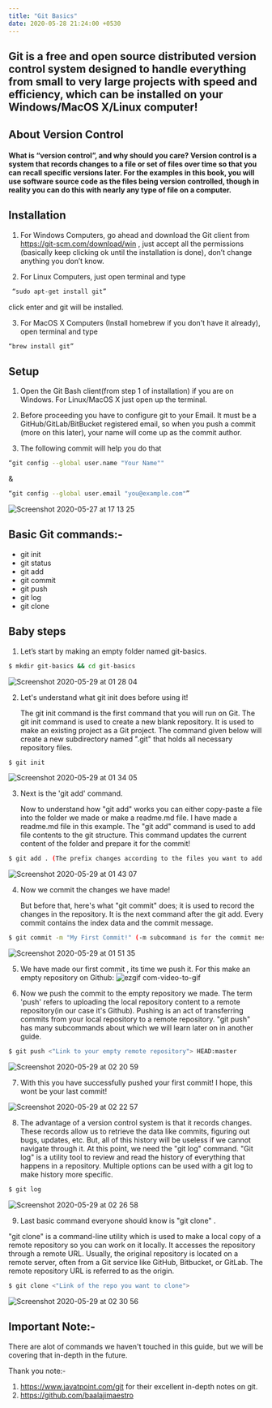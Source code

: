 ```yaml
---
title: "Git Basics"
date: 2020-05-28 21:24:00 +0530
---
```


## Git is a free and open source distributed version control system designed to handle everything from small to very large projects with speed and efficiency, which can be installed on your Windows/MacOS X/Linux computer!

## About Version Control
#### What is “version control”, and why should you care? Version control is a system that records changes to a file or set of files over time so that you can recall specific versions later. For the examples in this book, you will use software source code as the files being version controlled, though in reality you can do this with nearly any type of file on a computer.

## Installation

1. For Windows Computers, go ahead and download the Git client from https://git-scm.com/download/win , just accept all the permissions (basically keep clicking ok until the installation is done), don’t change anything you don’t know.

2. For Linux Computers, just open terminal and type
```bash
 “sudo apt-get install git” 
```
click enter and git will be installed.

3. For MacOS X Computers (Install homebrew if you don't have it already), open terminal and type 
```bash
“brew install git”
```

## Setup

1. Open the Git Bash client(from step 1 of installation) if you are on Windows. For Linux/MacOS X just open up the terminal.

2. Before proceeding you have to configure git to your Email. It must be a GitHub/GitLab/BitBucket registered email, so when you push a commit (more on this later), your name will come up as the commit author.

3. The following commit will help you do that 
```bash
“git config --global user.name "Your Name"" 
```
&  
```bash
“git config --global user.email "you@example.com"”
```

![Screenshot 2020-05-27 at 17 13 25](https://user-images.githubusercontent.com/43720061/83187201-68bc2000-a14b-11ea-90ec-c0506e4fc1d1.png)

##  Basic Git commands:-
* git init
* git status
* git add
* git commit
* git push
* git log
* git clone

## Baby steps

1. Let’s start by making an empty folder named git-basics.
```bash
$ mkdir git-basics && cd git-basics
```
![Screenshot 2020-05-29 at 01 28 04](https://user-images.githubusercontent.com/43720061/83187390-b769ba00-a14b-11ea-9408-ac87200c33c8.png)

2. Let's understand what git init does before using it!

   The git init command is the first command that you will run on Git. The git init command is used to create a new blank repository. It is used to make an existing project as a    Git project. The command given below will create a new subdirectory named ".git" that holds all necessary repository files.
```bash
$ git init
```
![Screenshot 2020-05-29 at 01 34 05](https://user-images.githubusercontent.com/43720061/83187900-8342c900-a14c-11ea-9b54-f8cb2f0495ea.png)

3. Next is the 'git add' command. 
   
   Now to understand how "git add" works you can either copy-paste a file into the folder we made or make a readme.md file. I have made a readme.md file in this example.            The "git add" command is used to add file contents to the git structure. This command updates the current content of the folder and prepare it for the commit! 
```bash
$ git add . (The prefix changes according to the files you want to add. If you want to add all the file changes in the next commit, use the prefix "." . If you want to just add a specific file, use the "file" name as the prefix.)
```

![Screenshot 2020-05-29 at 01 43 07](https://user-images.githubusercontent.com/43720061/83188773-d49f8800-a14d-11ea-8e07-2e8bc5cd309c.png)

4. Now we commit the changes we have made! 

   But before that, here's what "git commit" does; it is used to record the changes in the repository. It is the next command after the git add. Every commit contains the      index data and the commit message.
```bash
$ git commit -m "My First Commit!" (-m subcommand is for the commit message. There are many more subcommands in "git commit" which we will cover later on in another guide.)
```

![Screenshot 2020-05-29 at 01 51 35](https://user-images.githubusercontent.com/43720061/83189692-fa795c80-a14e-11ea-8011-9cd0ba2fe246.png)

5. We have made our first commit , its time we push it. For this make an empty repository on Github:
![ezgif com-video-to-gif](https://user-images.githubusercontent.com/43720061/83191770-33670080-a152-11ea-9d85-7fddab42b0de.gif)

6. Now we push the commit to the empty repository we made. The term 'push' refers to uploading the local repository content to a remote repository(in our case it's Github). Pushing is an act of transferring commits from your local repository to a remote repository. "git push" has many subcommands about which we will learn later on in another guide.
```bash
$ git push <"Link to your empty remote repository"> HEAD:master
```

![Screenshot 2020-05-29 at 02 20 59](https://user-images.githubusercontent.com/43720061/83192377-0ff08580-a153-11ea-8162-f7bbfdd9fbff.png)

7. With this you have successfully pushed your first commit! I hope, this wont be your last commit!

![Screenshot 2020-05-29 at 02 22 57](https://user-images.githubusercontent.com/43720061/83192562-59d96b80-a153-11ea-84ec-432e342c944a.png)

8. The advantage of a version control system is that it records changes. These records allow us to retrieve the data like commits, figuring out bugs, updates, etc. But, all of this history will be useless if we cannot navigate through it. At this point, we need the "git log" command.
"Git log" is a utility tool to review and read the history of everything that happens in a repository. Multiple options can be used with a git log to make history more specific.
```bash
$ git log
```

![Screenshot 2020-05-29 at 02 26 58](https://user-images.githubusercontent.com/43720061/83192952-e2f0a280-a153-11ea-9aca-83f4f0fe44de.png)

9. Last basic command everyone should know is "git clone" .

"git clone" is a command-line utility which is used to make a local copy of a remote repository so you can work on it locally. It accesses the repository through a remote URL.
Usually, the original repository is located on a remote server, often from a Git service like GitHub, Bitbucket, or GitLab. The remote repository URL is referred to as the origin.

```bash
$ git clone <"Link of the repo you want to clone">
```
![Screenshot 2020-05-29 at 02 30 56](https://user-images.githubusercontent.com/43720061/83193346-77f39b80-a154-11ea-94a2-05bc064a61b0.png)

## Important Note:-
There are alot of commands we haven't touched in this guide, but we will be covering that in-depth in the future.

Thank you note:- 
1. https://www.javatpoint.com/git for their excellent in-depth notes on git.
2. https://github.com/baalajimaestro
